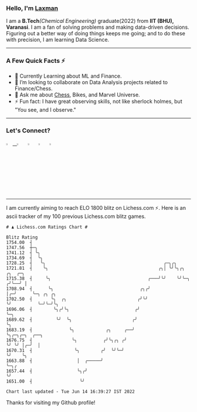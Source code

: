   ### Hello, I'm [Laxman](https://laxman-lakhan.github.io)

I am a **B.Tech**_(Chemical Engineering)_ graduate(2022) from **IIT (BHU), Varanasi**. I am a fan of solving problems and making data-driven decisions. Figuring out a better way of doing things keeps me going; and to do these with precision, I am learning Data Science. 

---

### A Few Quick Facts ⚡️

- 🧐 Currently Learning about ML and Finance.
- 👯 I’m looking to collaborate on Data Analysis projects related to Finance/Chess.
- 💬 Ask me about [Chess](https://lichess.org/@/YourKingIsInDanger), Bikes, and Marvel Universe.
- ⚡️ Fun fact: I have great observing skills, not like sherlock holmes, but "You see, and I observe."

---

### Let's Connect?

<a href="mailto:laxmansingh.lakhan@gmail.com"> <img src="https://img.icons8.com/fluent/48/000000/gmail.png" width="3.5%"/> &nbsp;
[<img src="https://img.icons8.com/color/48/000000/linkedin.png" width="3.5%"/>](https://www.linkedin.com/in/laxman-lakhan/)  &nbsp;
[<img src="https://img.icons8.com/fluent/48/000000/facebook-new.png" width="3.5%"/>](https://www.facebook.com/s.laxmanlakhan/)  &nbsp;
[<img src="https://img.icons8.com/fluent/48/000000/instagram-new.png" width="3.5%"/>](https://www.instagram.com/laxman.lakhan/)  &nbsp;
[<img src="https://img.icons8.com/color/48/000000/twitter.png" width="3.5%"/>](https://twitter.com/laxman__lakhan)  &nbsp;

 ---
  
I am currently aiming to reach ELO 1800 blitz on Lichess.com ⚡. Here is an ascii tracker of my 100 previous Lichess.com blitz games.

  ```
  # ♟︎ Lichess.com Ratings Chart #
  
  Blitz Rating
 1754.00  ┤
 1747.56  ┼─╮
 1741.12  ┤ ╰╮
 1734.69  ┤  ╰╮
 1728.25  ┤   ╰╮                                             ╭─╮╭╮
 1721.81  ┤    ╰╮                                          ╭╮│ ╰╯╰╮╭╮     ╭╮  ╭─╮
 1715.38  ┤     ╰╮                                     ╭───╯╰╯    ╰╯╰─╮  ╭╯╰──╯ │
 1708.94  ┤      ╰╮                                 ╭╮╭╯              │╭─╯      ╰─╮ ╭╮ ╭╮
 1702.50  ┤       ╰╮  ╭╮                           ╭╯╰╯               ╰╯          ╰─╯╰─╯╰╮
 1696.06  ┤        ╰╮╭╯╰╮                         ╭╯                                     ╰─╮
 1689.62  ┤         ╰╯  ╰╮                       ╭╯                                        ╰╮
 1683.19  ┤              ╰╮            ╭╮     ╭──╯                                          ╰╮╭─╮╭─╮  ╭──╮
 1676.75  ┤               ╰╮          ╭╯╰╮╭╮ ╭╯                                              ╰╯ ╰╯ │╭─╯  │
 1670.31  ┤                ╰╮        ╭╯  ╰╯╰─╯                                                     ╰╯    ╰╮
 1663.88  ┤                 │  ╭─────╯                                                                    ╰─╮╭
 1657.44  ┤                 ╰╮╭╯                                                                            ╰╯
 1651.00  ┤                  ╰╯

Chart last updated - Tue Jun 14 16:39:27 IST 2022  
  ```
  
  
Thanks for visiting my Github profile!
